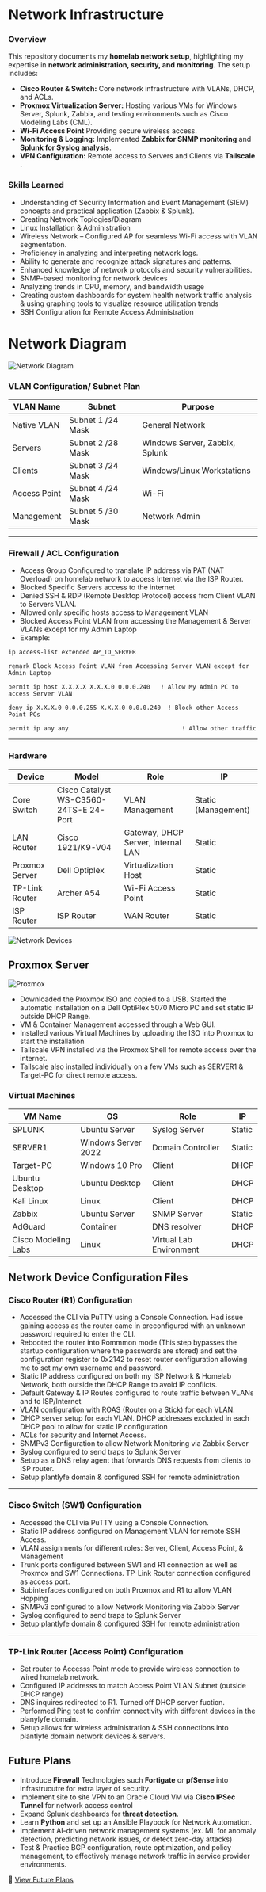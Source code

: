# Network Infrastructure

### Overview
This repository documents my **homelab network setup**, highlighting my expertise in **network administration, security, and monitoring**. The setup includes:
- **Cisco Router & Switch:** Core network infrastructure with VLANs, DHCP, and ACLs.
- **Proxmox Virtualization Server:** Hosting various VMs for Windows Server, Splunk, Zabbix, and testing environments such as Cisco Modeling Labs (CML).
- **Wi-Fi Access Point** Providing secure wireless access.
- **Monitoring & Logging:** Implemented **Zabbix for SNMP monitoring** and **Splunk for Syslog analysis**.
- **VPN Configuration:** Remote access to Servers and Clients via **Tailscale** .

### Skills Learned

- Understanding of Security Information and Event Management (SIEM) concepts and practical application (Zabbix & Splunk).
- Creating Network Toplogies/Diagram
- Linux Installation & Administration
- Wireless Network – Configured AP for seamless Wi-Fi access with VLAN segmentation.
- Proficiency in analyzing and interpreting network logs.
- Ability to generate and recognize attack signatures and patterns.
- Enhanced knowledge of network protocols and security vulnerabilities.
- SNMP-based monitoring for network devices
- Analyzing trends in CPU, memory, and bandwidth usage
- Creating custom dashboards for system health network traffic analysis & using graphing tools to visualize resource utilization trends
- SSH Configuration for Remote Access Administration


# Network Diagram
![Network Diagram](https://github.com/Plantlyfe/HOMELAB-/blob/main/Stan%20Homelab%20Topology.png)


### **VLAN Configuration/ Subnet Plan**
| VLAN Name         | Subnet                | Purpose                               |
|-------------------|-----------------------|---------------------------------------|
| Native VLAN       | Subnet 1 /24 Mask     | General Network                       |
| Servers           | Subnet 2 /28 Mask     | Windows Server, Zabbix, Splunk        |
| Clients           | Subnet 3 /24 Mask     | Windows/Linux Workstations            |
| Access Point      | Subnet 4 /24 Mask     | Wi-Fi                                 |
| Management        | Subnet 5 /30 Mask     | Network Admin                         |

---

### Firewall / ACL Configuration
- Access Group Configured to translate IP address via PAT (NAT Overload) on homelab network to access Internet via the ISP Router.
- Blocked Specific Servers access to the internet
- Denied SSH & RDP (Remote Desktop Protocol) access from Client VLAN to Servers VLAN.
- Allowed only specific hosts access to Management VLAN
- Blocked Access Point VLAN from accessing the Management & Server VLANs except for my Admin Laptop
- Example:

`ip access-list extended AP_TO_SERVER`

`remark Block Access Point VLAN from Accessing Server VLAN except for Admin Laptop`

`permit ip host X.X.X.X X.X.X.0 0.0.0.240   ! Allow My Admin PC to access Server VLAN`

`deny ip X.X.X.0 0.0.0.255 X.X.X.0 0.0.0.240  ! Block other Access Point PCs`

`permit ip any any                                ! Allow other traffic`

---
### Hardware
| Device             | Model             | Role                               | IP                  |
|-------------------|-------------------|-------------------------------------|---------------------|
| Core Switch       | Cisco Catalyst WS-C3560-24TS-E 24-Port     | VLAN Management                     | Static (Management) |
| LAN Router        | Cisco 1921/K9-V04  | Gateway, DHCP Server, Internal LAN  | Static              |
| Proxmox Server    | Dell Optiplex     | Virtualization Host                 | Static              |
| TP-Link Router    | Archer A54        | Wi-Fi Access Point                  | Static              |
| ISP Router        | ISP Router        | WAN Router                          | Static              |

![Network Devices](https://github.com/Plantlyfe/HOMELAB-/blob/main/Network%20Devices.jpg)

## Proxmox Server 
![Proxmox](https://github.com/Plantlyfe/Network-Infrastructure/blob/main/proxmox-full-lockup-color.png)

- Downloaded the Proxmox ISO and copied to a USB. Started the automatic installation on a Dell OptiPlex 5070 Micro PC and set static IP outside DHCP Range.
- VM & Container Management accessed through a Web GUI. 
- Installed various Virtual Machines by uploading the ISO into Proxmox to start the installation 
- Tailscale VPN installed via the Proxmox Shell for remote access over the internet.
- Tailscale also installed individually on a few VMs such as SERVER1 & Target-PC for direct remote access.

### Virtual Machines
| VM Name            | OS                     | Role                       | IP           |
|--------------------|------------------------|----------------------------|--------------|
| SPLUNK             | Ubuntu Server          | Syslog Server              | Static       |
| SERVER1            | Windows Server 2022    | Domain Controller          | Static       |
| Target-PC          | Windows 10 Pro         | Client                     | DHCP         |
| Ubuntu Desktop     | Ubuntu Desktop         | Client                     | DHCP         |
| Kali Linux         | Linux                  | Client                     | DHCP         |
| Zabbix             | Ubuntu Server          | SNMP Server                | Static       |
| AdGuard            | Container              | DNS resolver               | DHCP         |
| Cisco Modeling Labs                | Linux                  | Virtual Lab Environment    | DHCP         |



## **Network Device Configuration Files**
### **Cisco Router (R1) Configuration**
- Accessed the CLI via PuTTY using a Console Connection. Had issue gaining access as the router came in preconfigured with an unknown password required to enter the CLI. 
- Rebooted the router into Rommmon mode (This step bypasses the startup configuration where the passwords are stored) and set the configuration register to 0x2142 to reset router configuration allowing me to set my own username and password.
- Static IP address configured on both my ISP Network & Homelab Network, both outside the DHCP Range to avoid IP conflicts.
- Default Gateway & IP Routes configured to route traffic between VLANs and to ISP/Internet
- VLAN configuration with ROAS (Router on a Stick) for each VLAN.
- DHCP server setup for each VLAN. DHCP addresses excluded in each DHCP pool to allow for static IP configuration
- ACLs for security and Internet Access.
- SNMPv3 Configuration to allow Network Monitoring via Zabbix Server
- Syslog configured to send traps to Splunk Server
- Setup as a DNS relay agent that forwards DNS requests from clients to ISP router.
- Setup plantlyfe domain & configured SSH for remote administration

---

### **Cisco Switch (SW1) Configuration**
- Accessed the CLI via PuTTY using a Console Connection.
- Static IP address configured on Management VLAN for remote SSH Access.
- VLAN assignments for different roles: Server, Client, Access Point, & Management
- Trunk ports configured between SW1 and R1 connection as well as Proxmox and SW1 Connections. TP-Link Router connection configured as access port.
- Subinterfaces configured on both Proxmox and R1 to allow VLAN Hopping
- SNMPv3 configured to allow Network Monitoring via Zabbix Server
- Syslog configured to send traps to Splunk Server
- Setup plantlyfe domain & configured SSH for remote administration
---

### **TP-Link Router (Access Point) Configuration**
- Set router to Accesss Point mode to provide wireless connection to wired homelab network.
- Configured IP addresss to match Access Point VLAN Subnet (outside DHCP range)
- DNS inquires redirected to R1. Turned off DHCP server fuction.
- Performed Ping test to confrim connectivity with different devices in the planylyfe domain.
- Setup allows for wireless administration & SSH connections into plantlyfe domain network devices & servers.

## **Future Plans**
- Introduce **Firewall** Technologies such **Fortigate** or **pfSense** into infrastrucutre for extra layer of security.
- Implement site to site VPN to an Oracle Cloud VM via **Cisco IPSec Tunnel** for network access control
- Expand Splunk dashboards for **threat detection**.
- Learn **Python** and set up an Ansible Playbook for Network Automation.
- Implement AI-driven network management systems (ex. ML for anomaly detection, predicting network issues, or detect zero-day attacks)
- Test & Practice BGP configuration, route optimization, and policy management, to effectively manage network traffic in service provider environments.

📄 [View Future Plans](documentation/future-plans.md)
  

